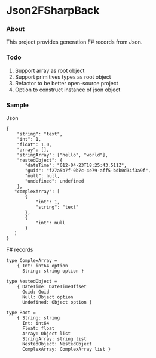 # Json2FSharpBack

### About

This project provides generation F# records from Json.

### Todo
1) Support array as root object
2) Support primitives types as root object
3) Refactor to be better open-source project
4) Option to construct instance of json object

### Sample
Json 
```
{
    "string": "text",
    "int": 1,
    "float": 1.0,
    "array": [],
    "stringArray": ["hello", "world"],
    "nestedObject": {
       "dateTime": "012-04-23T18:25:43.511Z",
       "guid": "f27a5b7f-0b7c-4e79-aff5-bdb0d34f3a9f",
       "null": null,
       "undefined": undefined
    },
   "complexArray": [
       {
           "int": 1,
           "string": "text"
       },
       {
           "int": null
       }
   ]
}
```
F# records
```
type ComplexArray =
    { Int: int64 option
      String: string option }

type NestedObject =
    { DateTime: DateTimeOffset
      Guid: Guid
      Null: Object option
      Undefined: Object option }

type Root =
    { String: string
      Int: int64
      Float: float
      Array: Object list
      StringArray: string list
      NestedObject: NestedObject
      ComplexArray: ComplexArray list }
```
